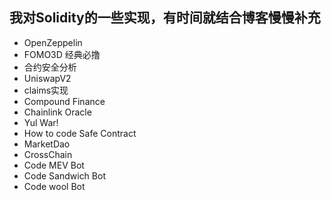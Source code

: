 ## 我对Solidity的一些实现，有时间就结合博客慢慢补充

- OpenZeppelin
- FOMO3D 经典必撸
- 合约安全分析
- UniswapV2
- claims实现
- Compound Finance
- Chainlink Oracle
- Yul War!
- How to code Safe Contract
- MarketDao
- CrossChain
- Code MEV Bot
- Code Sandwich Bot
- Code wool Bot
